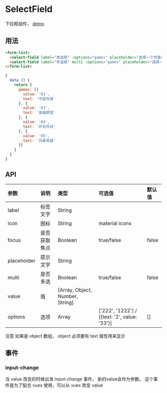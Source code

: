 # SelectField

下拉框组件， [demo](https://myronliu347.github.io/vue-carbon/#!/select)


## 用法

```html
<form-list>
  <select-field label="单选框" :options="games" placeholder="选择一个你喜欢的"></select-field>
  <select-field label="多选框" multi :options="games" placeholder="选择一个你喜欢的"></select-field>
</form-list>
```

```javascript
{
  data () {
    return {
      games: [{
        value: '01',
        text: '守望先锋'
      }, {
        value: '03',
        text: '英雄联盟'
      }, {
        value: '04',
        text: '炉石传说'
      }, {
        value: '05',
        text: '风暴英雄'
      }]
    }
  }
}
```

## API

| 参数 | 说明 |	类型 | 可选值 | 默认值 |
| :---- | :---- | :---- | :---- | :---- |
| label | 标签文字 | String | | |
| icon | 图标 | String | material icons | |
| focus | 是否获取焦点 | Boolean | true/false | false |
| placeholder | 提示文字 | String | | |
| multi | 是否多选  | Boolean | true/false | false |
| value | 值 | [Array, Object, Number, String] |  |  |
| options | 选项 | Array | ['222', '1222'] / [{text: '2', value: '33'}] | [] |

注意 如果是 object 数组， object 必须要有 text 属性用来显示

## 事件

### input-change

当 value 改变的时候出发 input-change 事件， 新的value会作为参数。
这个事件是为了配合 vuex 使用，可以从 vuex 改变 value
